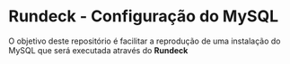 # Rundeck - Configuração do MySQL

O objetivo deste repositório é facilitar a reprodução de uma instalação do MySQL que será executada através do **Rundeck**
